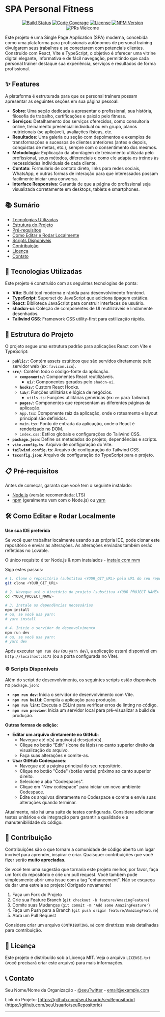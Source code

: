 # SPA Personal Fitness

<!-- Badges -->
<p align="center">
  <!-- Exemplo de Badges - Substitua pelos seus -->
  <a href="URL_DO_SEU_BUILD_STATUS"><img src="https://img.shields.io/badge/build-passing-brightgreen" alt="Build Status"></a>
  <a href="URL_DA_SUA_COBERTURA_DE_TESTES"><img src="https://img.shields.io/badge/coverage-100%25-brightgreen" alt="Code Coverage"></a>
  <a href="URL_DA_SUA_LICENCA"><img src="https://img.shields.io/badge/license-MIT-blue" alt="License"></a>
  <a href="URL_DO_SEU_NPM_PACKAGE"><img src="https://img.shields.io/npm/v/seu-pacote" alt="NPM Version"></a>
  <img src="https://img.shields.io/badge/PRs-welcome-brightgreen.svg" alt="PRs Welcome">
</p>

Este projeto é uma Single Page Application (SPA) moderna, concebida como uma plataforma para profissionais autônomos de personal training divulgarem seus trabalhos e se conectarem com potenciais clientes. Construído com React, Vite e TypeScript, o objetivo é oferecer uma vitrine digital elegante, informativa e de fácil navegação, permitindo que cada personal trainer destaque sua experiência, serviços e resultados de forma profissional.

## ✨ Features

A plataforma é estruturada para que os personal trainers possam apresentar as seguintes seções em sua página pessoal:

*   **Sobre**: Uma seção dedicada a apresentar o profissional, sua história, filosofia de trabalho, certificações e paixão pelo fitness.
*   **Serviços**: Detalhamento dos serviços oferecidos, como consultoria online, treinamento presencial individual ou em grupo, planos nutricionais (se aplicável), avaliações físicas, etc.
*   **Resultados**: Uma galeria ou seção com depoimentos e exemplos de transformações e sucessos de clientes anteriores (antes e depois, conquistas de metas, etc.), sempre com o consentimento dos mesmos.
*   **Metodologia**: Explicação da abordagem de treinamento utilizada pelo profissional, seus métodos, diferenciais e como ele adapta os treinos às necessidades individuais de cada cliente.
*   **Contato**: Formulário de contato direto, links para redes sociais, WhatsApp, e outras formas de interação para que interessados possam facilmente iniciar uma conversa.
*   **Interface Responsiva**: Garantia de que a página do profissional seja visualizada corretamente em desktops, tablets e smartphones.

## 📚 Sumário

*   [Tecnologias Utilizadas](#-tecnologias-utilizadas)
*   [Estrutura do Projeto](#-estrutura-do-projeto)
*   [Pré-requisitos](#-pré-requisitos)
*   [Como Editar e Rodar Localmente](#-como-editar-e-rodar-localmente)
*   [Scripts Disponíveis](#-scripts-disponíveis)
*   [Contribuição](#-contribuição)
*   [Licença](#-licença)
*   [Contato](#-contato)

## 🚀 Tecnologias Utilizadas

Este projeto é construído com as seguintes tecnologias de ponta:

*   **Vite**: Build tool moderna e rápida para desenvolvimento frontend.
*   **TypeScript**: Superset do JavaScript que adiciona tipagem estática.
*   **React**: Biblioteca JavaScript para construir interfaces de usuário.
*   **shadcn-ui**: Coleção de componentes de UI reutilizáveis e lindamente desenhados.
*   **Tailwind CSS**: Framework CSS utility-first para estilização rápida.

## 📂 Estrutura do Projeto

O projeto segue uma estrutura padrão para aplicações React com Vite e TypeScript:

-   **`public/`**: Contém assets estáticos que são servidos diretamente pelo servidor web (ex: `favicon.ico`).
-   **`src/`**: Contém todo o código-fonte da aplicação.
    -   **`components/`**: Componentes React reutilizáveis.
        -   **`ui/`**: Componentes gerados pelo `shadcn-ui`.
    -   **`hooks/`**: Custom React Hooks.
    -   **`lib/`**: Funções utilitárias e lógica de negócios.
        -   `utils.ts`: Funções utilitárias genéricas (ex: `cn` para Tailwind).
    -   **`pages/`**: Componentes que representam as diferentes páginas da aplicação.
    -   `App.tsx`: Componente raiz da aplicação, onde o roteamento e layout principal são definidos.
    -   `main.tsx`: Ponto de entrada da aplicação, onde o React é renderizado no DOM.
    -   `index.css`: Estilos globais e configurações do Tailwind CSS.
-   **`package.json`**: Define os metadados do projeto, dependências e scripts.
-   **`vite.config.ts`**: Arquivo de configuração do Vite.
-   **`tailwind.config.ts`**: Arquivo de configuração do Tailwind CSS.
-   **`tsconfig.json`**: Arquivo de configuração do TypeScript para o projeto.

## 📋 Pré-requisitos

Antes de começar, garanta que você tem o seguinte instalado:

*   [Node.js](https://nodejs.org/) (versão recomendada: LTS)
*   [npm](https://www.npmjs.com/) (geralmente vem com o Node.js) ou [yarn](https://yarnpkg.com/)

## 🛠️ Como Editar e Rodar Localmente

**Use sua IDE preferida**

Se você quer trabalhar localmente usando sua própria IDE, pode clonar este repositório e enviar as alterações. As alterações enviadas também serão refletidas no Lovable.

O único requisito é ter Node.js & npm instalados - [instale com nvm](https://github.com/nvm-sh/nvm#installing-and-updating)

Siga estes passos:

```sh
# 1. Clone o repositório (substitua <YOUR_GIT_URL> pela URL do seu repositório Git)
git clone <YOUR_GIT_URL>

# 2. Navegue até o diretório do projeto (substitua <YOUR_PROJECT_NAME> pelo nome do seu projeto)
cd <YOUR_PROJECT_NAME>

# 3. Instale as dependências necessárias
npm install
# ou, se você usa yarn:
# yarn install

# 4. Inicie o servidor de desenvolvimento
npm run dev
# ou, se você usa yarn:
# yarn dev
```

Após executar `npm run dev` (ou `yarn dev`), a aplicação estará disponível em `http://localhost:5173` (ou a porta configurada no Vite).

### ⚙️ Scripts Disponíveis

Além do script de desenvolvimento, os seguintes scripts estão disponíveis no `package.json`:

-   **`npm run dev`**: Inicia o servidor de desenvolvimento com Vite.
-   **`npm run build`**: Compila a aplicação para produção.
-   **`npm run lint`**: Executa o ESLint para verificar erros de linting no código.
-   **`npm run preview`**: Inicia um servidor local para pré-visualizar a build de produção.

**Outras formas de edição:**

*   **Editar um arquivo diretamente no GitHub**:
    *   Navegue até o(s) arquivo(s) desejado(s).
    *   Clique no botão "Edit" (ícone de lápis) no canto superior direito da visualização do arquivo.
    *   Faça suas alterações e comite-as.
*   **Usar GitHub Codespaces**:
    *   Navegue até a página principal do seu repositório.
    *   Clique no botão "Code" (botão verde) próximo ao canto superior direito.
    *   Selecione a aba "Codespaces".
    *   Clique em "New codespace" para iniciar um novo ambiente Codespace.
    *   Edite os arquivos diretamente no Codespace e comite e envie suas alterações quando terminar.


Atualmente, não há uma suíte de testes configurada. Considere adicionar testes unitários e de integração para garantir a qualidade e a manutenibilidade do código.

## 🤝 Contribuição

Contribuições são o que tornam a comunidade de código aberto um lugar incrível para aprender, inspirar e criar. Quaisquer contribuições que você fizer serão **muito apreciadas**.

Se você tem uma sugestão que tornaria este projeto melhor, por favor, faça um fork do repositório e crie um pull request. Você também pode simplesmente abrir uma issue com a tag "enhancement".
Não se esqueça de dar uma estrela ao projeto! Obrigado novamente!

1.  Faça um Fork do Projeto
2.  Crie sua Feature Branch (`git checkout -b feature/AmazingFeature`)
3.  Comite suas Mudanças (`git commit -m 'Add some AmazingFeature'`)
4.  Faça um Push para a Branch (`git push origin feature/AmazingFeature`)
5.  Abra um Pull Request

Considere criar um arquivo `CONTRIBUTING.md` com diretrizes mais detalhadas para contribuição.

## 📜 Licença

Este projeto é distribuído sob a Licença MIT. Veja o arquivo `LICENSE.txt` (você precisará criar este arquivo) para mais informações.

<!-- Exemplo:
Distribuído sob a Licença MIT. Veja `LICENSE.txt` para mais informações.
Você pode escolher outra licença que se adeque melhor ao seu projeto. Visite https://choosealicense.com/ para ajuda.
-->

## 📞 Contato

Seu Nome/Nome da Organização - [@seuTwitter](https://twitter.com/seuTwitter) - email@example.com

Link do Projeto: [https://github.com/seuUsuario/seuRepositorio](https://github.com/seuUsuario/seuRepositorio) <!-- Substitua pelo link real do seu repositório -->

---
